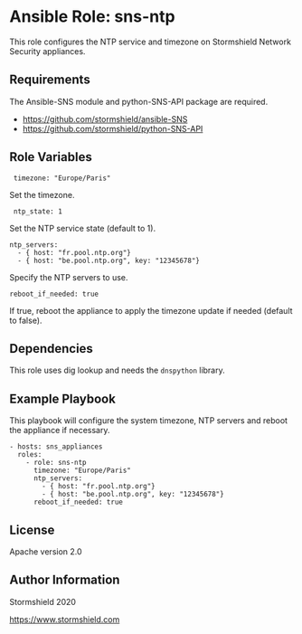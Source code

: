 Ansible Role: sns-ntp
=========

This role configures the NTP service and timezone on Stormshield Network Security appliances.

Requirements
------------

The Ansible-SNS module and python-SNS-API package are required.

- https://github.com/stormshield/ansible-SNS
- https://github.com/stormshield/python-SNS-API

Role Variables
--------------

     timezone: "Europe/Paris"

Set the timezone.

     ntp_state: 1

Set the NTP service state (default to 1).

    ntp_servers:
      - { host: "fr.pool.ntp.org"}
      - { host: "be.pool.ntp.org", key: "12345678"}

Specify the NTP servers to use.

    reboot_if_needed: true

If true, reboot the appliance to apply the timezone update if needed (default to false).

Dependencies
------------

This role uses dig lookup and needs the `dnspython` library.

Example Playbook
----------------

This playbook will configure the system timezone, NTP servers and reboot the appliance if necessary.

    - hosts: sns_appliances
      roles:
        - role: sns-ntp
          timezone: "Europe/Paris"
          ntp_servers:
            - { host: "fr.pool.ntp.org"}
            - { host: "be.pool.ntp.org", key: "12345678"}
          reboot_if_needed: true

License
-------

Apache version 2.0

Author Information
------------------

Stormshield 2020

https://www.stormshield.com
